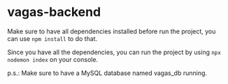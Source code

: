 # vagas-backend

Make sure to have all dependencies installed before run the project, you can use ``` npm install ``` to do that.

Since you have all the dependencies, you can run the project by using ``` npx nodemon index ``` on your console.

p.s.: Make sure to have a MySQL database named vagas_db running.

